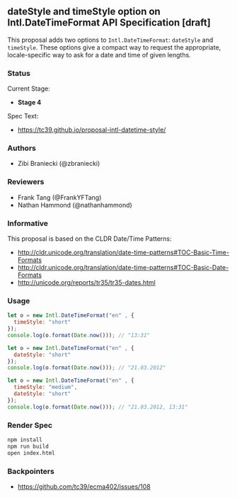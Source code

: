 ## dateStyle and timeStyle option on Intl.DateTimeFormat API Specification [draft]

This proposal adds two options to `Intl.DateTimeFormat`: `dateStyle` and `timeStyle`. These options give a compact way to request the appropriate, locale-specific way to ask for a date and time of given lengths.

### Status

Current Stage:

 * __Stage 4__

Spec Text:

 * https://tc39.github.io/proposal-intl-datetime-style/

### Authors

 * Zibi Braniecki  (@zbraniecki)

### Reviewers

 * Frank Tang (@FrankYFTang)
 * Nathan Hammond (@nathanhammond)

### Informative

This proposal is based on the CLDR Date/Time Patterns:

 * http://cldr.unicode.org/translation/date-time-patterns#TOC-Basic-Time-Formats
 * http://cldr.unicode.org/translation/date-time-patterns#TOC-Basic-Date-Formats
 * http://unicode.org/reports/tr35/tr35-dates.html

### Usage

```javascript
let o = new Intl.DateTimeFormat("en" , {
  timeStyle: "short"
});
console.log(o.format(Date.now())); // "13:31"

let o = new Intl.DateTimeFormat("en" , {
  dateStyle: "short"
});
console.log(o.format(Date.now())); // "21.03.2012"

let o = new Intl.DateTimeFormat("en" , {
  timeStyle: "medium",
  dateStyle: "short"
});
console.log(o.format(Date.now())); // "21.03.2012, 13:31"
```


### Render Spec

```bash
npm install
npm run build
open index.html
```

### Backpointers

 * https://github.com/tc39/ecma402/issues/108
